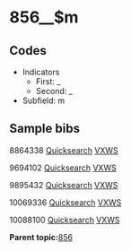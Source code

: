 # 856\_\_$m

## Codes

-   Indicators
    -   First: \_
    -   Second: \_
-   Subfield: m

## Sample bibs

8864338 [Quicksearch](https://search.library.yale.edu/catalog/8864338) [VXWS](http://prodorbis.library.yale.edu:7014/vxws/GetHoldingsService?bibId=8864338)

9694102 [Quicksearch](https://search.library.yale.edu/catalog/9694102) [VXWS](http://prodorbis.library.yale.edu:7014/vxws/GetHoldingsService?bibId=9694102)

9895432 [Quicksearch](https://search.library.yale.edu/catalog/9895432) [VXWS](http://prodorbis.library.yale.edu:7014/vxws/GetHoldingsService?bibId=9895432)

10069336 [Quicksearch](https://search.library.yale.edu/catalog/10069336) [VXWS](http://prodorbis.library.yale.edu:7014/vxws/GetHoldingsService?bibId=10069336)

10088100 [Quicksearch](https://search.library.yale.edu/catalog/10088100) [VXWS](http://prodorbis.library.yale.edu:7014/vxws/GetHoldingsService?bibId=10088100)

**Parent topic:**[856](../../tags/856/856.md)

